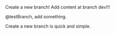 Create a new branch!
Add content at branch dev!!!

@testBranch, add something.

Create a new branch is quick and simple.
